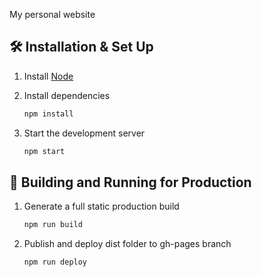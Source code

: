 My personal website

## 🛠 Installation & Set Up

1. Install [Node](https://nodejs.org/en/download/)

2. Install dependencies

   ```sh
   npm install
   ```

3. Start the development server

   ```sh
   npm start
   ```

## 🚀 Building and Running for Production

1. Generate a full static production build

   ```sh
   npm run build
   ```

2. Publish and deploy dist folder to gh-pages branch

   ```sh
   npm run deploy
   ```